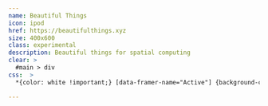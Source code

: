 ```yaml
---
name: Beautiful Things
icon: ipod
href: https://beautifulthings.xyz
size: 400x600
class: experimental
description: Beautiful things for spatial computing
clear: >
  #main > div
css:  >
  *{color: white !important;} [data-framer-name="Active"] {background-color:black !important;}

---
```



